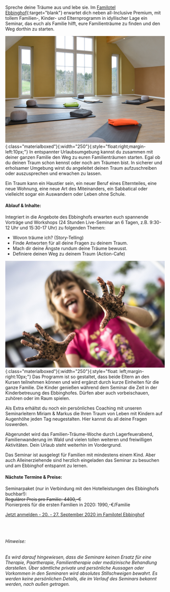 Spreche deine Träume aus und lebe sie. Im [Familotel Ebbinghof](https://www.familotel-ebbinghof.de/){:target="blank"} erwartet dich neben all-Inclusive Premium, mit tollem Familien-, Kinder- und Elternprogramm in idyllischer Lage ein Seminar, das euch als Familie hilft, eure Familienträume zu finden und den Weg dorthin zu starten.

![Ebbinghof-Seminarraum](/assets/images_ebbinghof/ebbinghof-seminarraum.jpg){:class="materialboxed"}{:width="250"}{:style="float:right;margin-left:10px;"}
In entspannter Urlaubsumgebung kannst du zusammen mit deiner ganzen Familie den Weg zu euren Familienträumen starten. Egal ob du deinen Traum schon kennst oder noch am Träumen bist. In sicherer und erholsamer Umgebung wirst du angeleitet deinen Traum aufzuschreiben oder auszusprechen und erwachen zu lassen.

Ein Traum kann ein Haustier sein, ein neuer Beruf eines Elternteiles, eine neue Wohnung, eine neue Art des Miteinanders, ein Sabbatical oder vielleicht sogar ein Auswandern oder Leben ohne Schule.

#### Ablauf & Inhalte:
Integriert in die Angebote des Ebbinghofs erwarten euch spannende Vorträge und Workshops (24 Stunden Live-Seminar an 6 Tagen, z.B. 9:30-12 Uhr und 15:30-17 Uhr) zu folgenden Themen:
<ul>
  <li style="list-style-type:disc;">Wovon träume ich? (Story-Telling)</li>
   <li style="list-style-type:disc;">Finde Antworten für all deine Fragen zu deinem Traum.</li>
   <li style="list-style-type:disc;">Mach dir deine Ängste rundum deine Träume bewusst.</li>
   <li style="list-style-type:disc;">Definiere deinen Weg zu deinem Traum (Action-Cafe)</li>
 </ul>

![Coole-Frösche](/assets/images_ebbinghof/matschhaende.jpg){:class="materialboxed"}{:width="250"}{:style="float: left;margin-right:10px;"}
Das Programm ist so gestaltet, dass beide Eltern an den Kursen teilnehmen können und wird ergänzt durch kurze Einheiten für die ganze Familie. Die Kinder genießen während dem Seminar die Zeit in der Kinderbetreuung des Ebbinghofes. Dürfen aber auch vorbeischauen, zuhören oder im Raum spielen.

Als Extra erhältst du noch ein persönliches Coaching mit unseren Seminarleitern Miriam & Markus die Ihren Traum von Leben mit Kindern auf Augenhöhe jeden Tag neugestalten. Hier kannst du all deine Fragen loswerden.

Abgerundet wird das Familien-Träume-Woche durch Lagerfeuerabend, Familienwanderung im Wald und vielen tollen weiteren und freiwilligen Aktivitäten. Dein Urlaub steht weiterhin im Vordergrund.

Das Seminar ist ausgelegt für Familien mit mindestens einem Kind. Aber auch Alleinerziehende sind herzlich eingeladen das Seminar zu besuchen und am Ebbinghof entspannt zu lernen.

#### Nächste Termine & Preise:
Seminarpaket (nur in Verbindung mit den Hotelleistungen des Ebbinghofs buchbar!):
<br>~~Regulärer Preis pro Familie: 4400,-€~~
<br>Pionierpreis für die ersten Familien in 2020: 1990,-€/Familie

<!-- Für alleinreisende Eltern mit Kind/ern:
<br>~~Regulär 3400,-€~~
<br>Pionierpreis 2020: 1590,- €/Familie -->

<a class="waves-effect waves-light btn-large" href="https://www.familotel-ebbinghof.de/urlaub-online-buchen/#/offer-list.php?c%5Bid_package%5D=90403" target="blank">Jetzt anmelden - 20. - 27. September 2020 im Familotel Ebbinghof</a>


<br><br>
###### *Hinweise:*
*Es wird darauf hingewiesen, dass die Seminare keinen Ersatz für eine Therapie, Paartherapie, Familientherapie oder medizinische Behandlung darstellen. Über sämtliche private und persönliche Aussagen oder Vorkommen in den Seminaren wird absolutes Stillschweigen bewahrt. Es werden keine persönlichen Details, die im Verlauf des Seminars bekannt werden, nach außen getragen.*
